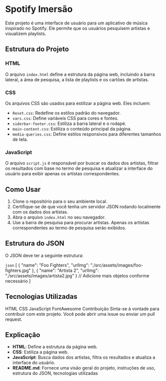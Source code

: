 
# Spotify Imersão

Este projeto é uma interface de usuário para um aplicativo de música inspirado no Spotify. Ele permite que os usuários pesquisem artistas e visualizem playlists.

## Estrutura do Projeto

### HTML

O arquivo `index.html` define a estrutura da página web, incluindo a barra lateral, a área de pesquisa, a lista de playlists e os cartões de artistas.

### CSS

Os arquivos CSS são usados para estilizar a página web. Eles incluem:

- `Reset.css`: Redefine os estilos padrão do navegador.
- `vars.css`: Define variáveis CSS para cores e fontes.
- `siderbar-footer.css`: Estiliza a barra lateral e o rodapé.
- `main-content.css`: Estiliza o conteúdo principal da página.
- `media-queries.css`: Define estilos responsivos para diferentes tamanhos de tela.

### JavaScript

O arquivo `script.js` é responsável por buscar os dados dos artistas, filtrar os resultados com base no termo de pesquisa e atualizar a interface do usuário para exibir apenas os artistas correspondentes.

## Como Usar

1. Clone o repositório para o seu ambiente local.
2. Certifique-se de que você tenha um servidor JSON rodando localmente com os dados dos artistas.
3. Abra o arquivo `index.html` no seu navegador.
4. Use a barra de pesquisa para procurar artistas. Apenas os artistas correspondentes ao termo de pesquisa serão exibidos.

## Estrutura do JSON

O JSON deve ter a seguinte estrutura:

```json```
[
  { "name": "Foo Fighters", "urlImg": "./src/assets/images/foo-fighters.jpg" },
  { "name": "Artista 2", "urlImg": "./src/assets/images/artista2.jpg" }
  // Adicione mais objetos conforme necessário
]

## Tecnologias Utilizadas
HTML
CSS
JavaScript
FontAwesome
Contribuição
Sinta-se à vontade para contribuir com este projeto. Você pode abrir uma issue ou enviar um pull request.

## Explicação

- **HTML**: Define a estrutura da página web.
- **CSS**: Estiliza a página web.
- **JavaScript**: Busca dados dos artistas, filtra os resultados e atualiza a interface do usuário.
- **README.md**: Fornece uma visão geral do projeto, instruções de uso, estrutura do JSON, tecnologias utilizadas
